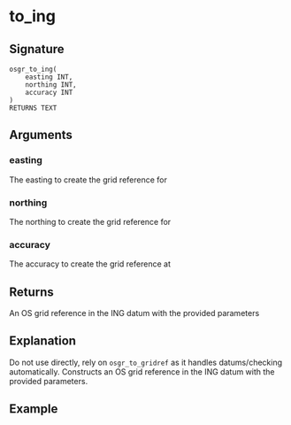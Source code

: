 # to_ing

## Signature
    osgr_to_ing(
        easting INT,
        northing INT,
        accuracy INT
    )
    RETURNS TEXT

## Arguments

### easting
The easting to create the grid reference for

### northing
The northing to create the grid reference for

### accuracy
The accuracy to create the grid reference at

## Returns
An OS grid reference in the ING datum with the provided parameters

## Explanation
Do not use directly, rely on `osgr_to_gridref` as it handles datums/checking automatically. Constructs an OS grid reference in the ING datum with the provided parameters.

## Example